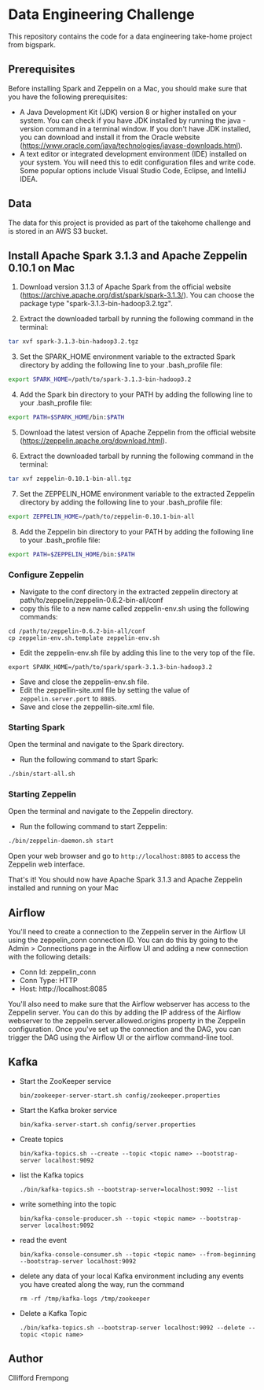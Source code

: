 # Data Engineering Challenge
This repository contains the code for a data engineering take-home project from bigspark.

## Prerequisites
Before installing Spark and Zeppelin on a Mac, you should make sure that you have the following prerequisites:
- A Java Development Kit (JDK) version 8 or higher installed on your system. You can check if you have JDK installed by running the java -version command in a terminal window. If you don't have JDK installed, you can download and install it from the Oracle website (https://www.oracle.com/java/technologies/javase-downloads.html).
- A text editor or integrated development environment (IDE) installed on your system. You will need this to edit configuration files and write code. Some popular options include Visual Studio Code, Eclipse, and IntelliJ IDEA.

## Data
The data for this project is provided as part of the takehome challenge and is stored in an AWS S3 bucket.

## Install Apache Spark 3.1.3 and Apache Zeppelin 0.10.1 on Mac

1. Download version 3.1.3 of Apache Spark from the official website (https://archive.apache.org/dist/spark/spark-3.1.3/). You can choose the package type "spark-3.1.3-bin-hadoop3.2.tgz".

2. Extract the downloaded tarball by running the following command in the terminal:

```bash
tar xvf spark-3.1.3-bin-hadoop3.2.tgz
```

3. Set the SPARK_HOME environment variable to the extracted Spark directory by adding the following line to your .bash_profile file:
```bash
export SPARK_HOME=/path/to/spark-3.1.3-bin-hadoop3.2
```

4. Add the Spark bin directory to your PATH by adding the following line to your .bash_profile file:
```bash
export PATH=$SPARK_HOME/bin:$PATH
```

5. Download the latest version of Apache Zeppelin from the official website (https://zeppelin.apache.org/download.html).

6. Extract the downloaded tarball by running the following command in the terminal:
```bash
tar xvf zeppelin-0.10.1-bin-all.tgz
```

7. Set the ZEPPELIN_HOME environment variable to the extracted Zeppelin directory by adding the following line to your .bash_profile file:
```bash
export ZEPPELIN_HOME=/path/to/zeppelin-0.10.1-bin-all
```

8. Add the Zeppelin bin directory to your PATH by adding the following line to your .bash_profile file:
```bash
export PATH=$ZEPPELIN_HOME/bin:$PATH
```

### Configure Zeppelin
- Navigate to the conf directory in the extracted zeppelin directory at path/to/zeppelin/zeppelin-0.6.2-bin-all/conf
- copy this file to a new name called zeppelin-env.sh using the following commands:
```
cd /path/to/zeppelin-0.6.2-bin-all/conf
cp zeppelin-env.sh.template zeppelin-env.sh
```
- Edit the zeppelin-env.sh file by adding this line to the very top of the file.
```
export SPARK_HOME=/path/to/spark/spark-3.1.3-bin-hadoop3.2
```
- Save and close the zeppelin-env.sh file.
- Edit the zeppellin-site.xml file by setting the value of ```zeppelin.server.port``` to ```8085```.
- Save and close the zeppellin-site.xml file.

### Starting Spark
Open the terminal and navigate to the Spark directory.

- Run the following command to start Spark:
```bash
./sbin/start-all.sh 
```

### Starting Zeppelin
Open the terminal and navigate to the Zeppelin directory.

- Run the following command to start Zeppelin:
```bash
./bin/zeppelin-daemon.sh start
```

Open your web browser and go to ```http://localhost:8085``` to access the Zeppelin web interface.

That's it! You should now have Apache Spark 3.1.3 and Apache Zeppelin installed and running on your Mac

## Airflow
You'll need to create a connection to the Zeppelin server in the Airflow UI using the zeppelin_conn connection ID.
You can do this by going to the Admin > Connections page in the Airflow UI and adding a new connection with the following details:
* Conn Id: zeppelin_conn
* Conn Type: HTTP
* Host: http://localhost:8085

You'll also need to make sure that the Airflow webserver has access to the Zeppelin server.
You can do this by adding the IP address of the Airflow webserver to the zeppelin.server.allowed.origins property in the Zeppelin configuration.
Once you've set up the connection and the DAG, you can trigger the DAG using the Airflow UI or the airflow command-line tool.

## Kafka

* Start the ZooKeeper service

    ```bin/zookeeper-server-start.sh config/zookeeper.properties```

* Start the Kafka broker service

    ```bin/kafka-server-start.sh config/server.properties```

* Create topics

    ```bin/kafka-topics.sh --create --topic <topic name> --bootstrap-server localhost:9092```
* list the Kafka topics

    ```./bin/kafka-topics.sh --bootstrap-server=localhost:9092 --list```

* write something into the topic

    ```bin/kafka-console-producer.sh --topic <topic name> --bootstrap-server localhost:9092```

* read the event

    ```bin/kafka-console-consumer.sh --topic <topic name> --from-beginning --bootstrap-server localhost:9092```

* delete any data of your local Kafka environment including any events you have created along the way, run the command

    ```rm -rf /tmp/kafka-logs /tmp/zookeeper```
* Delete a Kafka Topic

  ```./bin/kafka-topics.sh --bootstrap-server localhost:9092 --delete --topic <topic name>```

## Author
Cllifford Frempong
